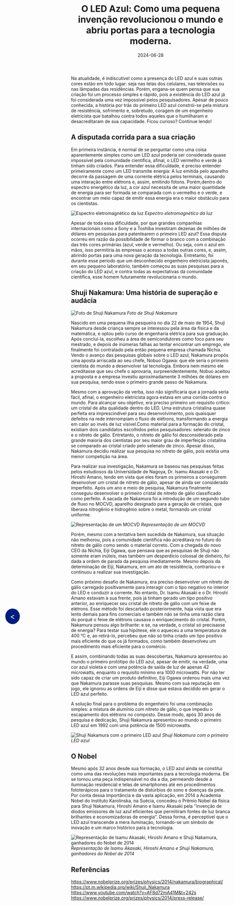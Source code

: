 ﻿---
title: "O LED Azul: Como uma pequena invenção revolucionou o mundo e abriu portas para a tecnologia moderna."
date: "2024-06-28"
categories: 
  - "led"
  - "corrente-alternativa"
cover: "images/led_azul.jpg"
type: "featured"
authors:
  - leonardoPedreira
---

<!--Botão para voltar para a página anterior (posts do corrente alternativa)-->
<div style="position: fixed; top: 50%; left: 20px; background-color: #001D7E; color: white; padding: 10px 15px; border-radius: 50%; text-decoration: none; font-size: 24px; z-index: 1000;">
  <a href="javascript:history.back()" style="color: white; text-decoration: none;">&lt;</a>
</div>

Na atualidade, é indiscutível como a presença do LED azul e suas outras cores estão em todo lugar: seja nas telas dos celulares, nas televisões ou nas lâmpadas das residências. Porém, engana-se quem pensa que sua criação foi um processo simples e rápido, pois a existência do LED azul já foi considerada uma vez impossível pelos pesquisadores. Apesar de pouco conhecida, a história por trás do primeiro LED azul constrói-se pela mistura de resistência, sofrimento e, sobretudo, coragem de um engenheiro eletricista que batalhou contra todos aqueles que o humilharam e desacreditaram de sua capacidade. Ficou curioso? Continue lendo!

## A disputada corrida para a sua criação

Em primeira instância, é normal de se perguntar como uma coisa aparentemente simples como um LED azul poderia ser considerada quase impossível pela comunidade científica, afinal, o LED vermelho e verde já tinham sido criados. Para entender essa dificuldade, é preciso entender primeiramente como um LED transmite energia: A luz emitida pelo aparelho decorre da passagem de uma corrente elétrica pelos terminais, causando uma interação entre elétrons e, assim, emitindo fótons. Porém,dentro do espectro energético da luz, a cor azul necessita de uma maior quantidade de energia para ser formada se comparada com o vermelho e o verde, e encontrar um meio capaz de emitir essa energia era o maior obstáculo para os cientistas.

![**Espectro eletromagnético da luz**](images/espectro.jpeg)
_Espectro eletromagnético da luz_

Apesar de toda essa dificuldade, por que grandes companhias internacionais como a Sony e a Toshiba investiram dezenas de milhões de dólares em pesquisas para patentearem o primeiro LED azul? Essa disputa ocorreu em razão da possibilidade de formar o branco com a combinação das três cores primárias (azul, verde e vermelho). Ou seja, com o azul em mãos, isso permitiria às empresas o acesso a todas outras cores, e, assim, abrindo portas para uma nova geração da tecnologia. Entretanto, foi durante esse período que um desconhecido engenheiro eletricista japonês, em seu pequeno laboratório, também começou as suas pesquisas para a criação do LED azul, e contra todas as expectativas da comunidade científica, esse homem futuramente revolucionaria o mundo.

## Shuji Nakamura: Uma história de superação e audácia

![Foto de Shuji Nakamura](images/Shuji-portrait.jpg)
_Foto de Shuji Nakamura_

Nascido em uma pequena ilha pesqueira no dia 22 de maio de 1954, Shuji Nakamura desde criança sempre se interessou pela área da física e da matemática, e optou pelo curso de engenharia elétrica para sua graduação. Após concluí-la, escolheu a área de semicondutores como foco para seu mestrado, e depois de inúmeras falhas ao tentar encontrar um emprego, ele finalmente foi contratado pela então pequena empresa chamada Nichia. Vendo o avanço das pesquisas globais sobre o LED azul, Nakamura propôs uma aposta arriscada ao seu chefe, Nobuo Ogawa: que ele seria o primeiro cientista do mundo a desenvolver tal tecnologia. Embora nem mesmo ele acreditasse que seu chefe o aprovaria, surpreendentemente, Nobuo aceitou a proposta e a empresa investiu aproximadamente 3 milhões de dólares em sua pesquisa, sendo esse o primeiro grande passo de Nakamura.

Mesmo com a aprovação da verba, isso não significaria que a jornada seria fácil, afinal, o engenheiro eletricista agora estava em uma corrida contra o mundo. Para alcançar seu objetivo, era preciso primeiro um requisito crítico: um cristal de alta qualidade dentro do LED. Uma estrutura cristalina quase perfeita era imprescindível para seu desenvolvimento, pois quaisquer defeitos na rede interrompiam o fluxo de elétrons, transformando a energia em calor ao invés de luz visível.Como material para a formação do cristal, existiam dois candidatos escolhidos pelos pesquisadores: selenato de zinco e o nitreto de gálio. Entretanto, o nitreto de gálio foi desconsiderado pela grande maioria dos cientistas por seu maior grau de imperfeição cristalina se comparado ao cristal criado pelo selenato de zinco. Apesar disso, Nakamura decidiu realizar sua pesquisa no nitreto de gálio, pois existia uma menor competição na área.

Para realizar sua investigação, Nakamura se baseou nas pesquisas feitas pelos estudiosos da Universidade de Nagoya, Dr. Isamu Akasaki e o Dr. Hiroshi Amano, tendo em vista que eles foram os primeiros a conseguirem desenvolver um cristal de nitreto de gálio, apesar de ainda ser considerado imperfeito. Após um ano e meio de pesquisa, Nakamura finalmente conseguiu desenvolver o primeiro cristal de nitreto de gálio classificado como perfeito. A sacada de Nakamura foi a introdução de um segundo tubo de fluxo no MOCVD, aparelho designado para a geração de cristais, que liberava nitrogênio e hidrogênio sobre o metal, formando um cristal uniforme.

![Representação de um MOCVD](images/mocvd.png)
_Representação de um MOCVD_

Porém, mesmo com a tentativa bem sucedida de Nakamura, sua situação não melhorou, pois a comunidade científica não acreditava no futuro do nitreto de gálio como sendo o material correto. Com a chegada do novo CEO da Nichia, Eiji Ogawa, que pensava que as pesquisas de Shuji não somente eram inúteis, mas também um desperdício colossal de dinheiro, foi dada a ordem de parada da pesquisa imediatamente. Mesmo depois da determinação de Eiji, Nakamura, em um ato de resistência, contrariou-o e continuou a realizar sua investigação.

Como próximo desafio de Nakamura, era preciso desenvolver um nitreto de gálio carregado positivamente para interagir com o tipo negativo no interior do LED e conduzir a corrente. No entanto, Dr. Isamu Akasaki e o Dr. Hiroshi Amano estavam à sua frente, pois já tinham gerado um tipo positivo anterior, ao enriquecer seu cristal de nitreto de gálio com um feixe de elétrons. Esse método foi descartado posteriormente, haja vista que era lento demais para fins comerciais e também não se tinha uma razão clara do porquê o feixe de elétrons causava o enriquecimento do cristal. Porém, Nakamura pensou algo brilhante: e se, na verdade, o cristal só precisasse de energia? Para testar sua hipótese, ele o aqueceu a uma temperatura de 400 °C  e, ao retirá-lo, percebeu que não só tinha criado um tipo positivo mais eficiente do que os já formados, como também desenvolveu um procedimento mais eficiente para o comércio.

E assim, combinando todas as suas descobertas, Nakamura apresentou ao mundo o primeiro protótipo do LED azul, apesar de emitir, na verdade, uma cor azul violeta e com uma potência de saída de luz de apenas 42 microwatts, enquanto o requisito mínimo era 1000 microwatts. Por não ter sido capaz de criar um produto definitivo, Eiji Ogawa ordenou mais uma vez que Nakamura parasse suas pesquisas. Mesmo com sua reputação em jogo, ele ignorou as ordens de Eiji e disse que estava decidido em gerar o LED azul perfeito.

A solução final para o problema do engenheiro foi uma combinação simples: a mistura de alumínio com nitreto de gálio, o que impediu o escapamento dos elétrons no composto. Desse modo, após 30 anos de pesquisa e dedicação, Shuji Nakamura apresentou ao mundo o primeiro LED azul em 1992 com uma potência de 1500 microwatts.

![Shuji Nakamura com o primeiro LED azul](images/nakamura.jpeg)
_Shuji Nakamura com o primeiro LED azul_

## O Nobel

Mesmo após 32 anos desde sua formação, o LED azul ainda se constitui como uma das revoluções mais importantes para a tecnologia moderna. Ele se tornou uma peça indispensável no dia a dia, permeando desde a iluminação residencial e telas de smartphones até em procedimentos fototerápicos para o tratamento de distúrbios do sono e doenças da pele. Por conta dessa importância e da vasta aplicação, em 2014 a Academia Nobel do Instituto Karolinska, na Suécia, concedeu o Prêmio Nobel da física para Shuji Nakamura, Hiroshi Amano e Isamu Akasaki pela ‘’invenção de díodos emissores de luz azul eficientes que permitiram fontes de luz branca brilhantes e economizadoras de energia’’. Dessa forma, é perceptível que o LED azul transcende a mera iluminação, tornando-se um símbolo de inovação e um marco histórico para a tecnologia.

![Representação de Isamu Akasaki, Hiroshi Amano e Shuji Nakamura, ganhadores do Nobel de 2014](images/nobel.jpg)
_Representação de Isamu Akasaki, Hiroshi Amano e Shuji Nakamura, ganhadores do Nobel de 2014_

## Referências
<https://www.nobelprize.org/prizes/physics/2014/nakamura/biographical/>  
<https://pt.m.wikipedia.org/wiki/Shuji_Nakamura>  
<https://www.youtube.com/watch?v=AF8d72mA41M&t=242s>  
<https://www.nobelprize.org/prizes/physics/2014/press-release/>  

